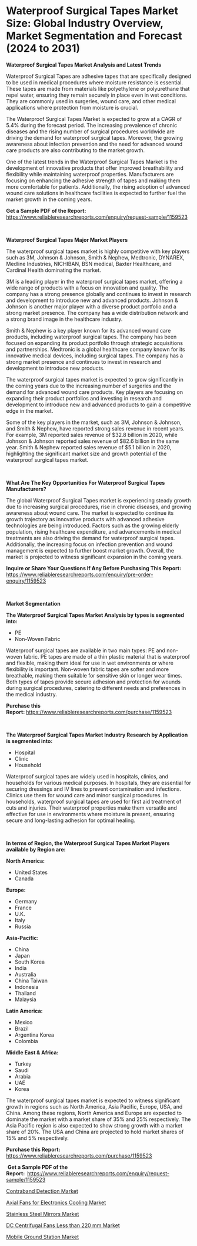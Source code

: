 <p><h1>Waterproof Surgical Tapes Market Size: Global Industry Overview, Market Segmentation and Forecast (2024 to 2031)</h1></p><p><strong>Waterproof Surgical Tapes Market Analysis and Latest Trends</strong></p>
<p><p>Waterproof Surgical Tapes are adhesive tapes that are specifically designed to be used in medical procedures where moisture resistance is essential. These tapes are made from materials like polyethylene or polyurethane that repel water, ensuring they remain securely in place even in wet conditions. They are commonly used in surgeries, wound care, and other medical applications where protection from moisture is crucial.</p><p>The Waterproof Surgical Tapes Market is expected to grow at a CAGR of 5.4% during the forecast period. The increasing prevalence of chronic diseases and the rising number of surgical procedures worldwide are driving the demand for waterproof surgical tapes. Moreover, the growing awareness about infection prevention and the need for advanced wound care products are also contributing to the market growth.</p><p>One of the latest trends in the Waterproof Surgical Tapes Market is the development of innovative products that offer improved breathability and flexibility while maintaining waterproof properties. Manufacturers are focusing on enhancing the adhesive strength of tapes and making them more comfortable for patients. Additionally, the rising adoption of advanced wound care solutions in healthcare facilities is expected to further fuel the market growth in the coming years.</p></p>
<p><strong>Get a Sample PDF of the Report:&nbsp;</strong> <a href="https://www.reliableresearchreports.com/enquiry/request-sample/1159523">https://www.reliableresearchreports.com/enquiry/request-sample/1159523</a></p>
<p>&nbsp;</p>
<p><strong>Waterproof Surgical Tapes Major Market Players</strong></p>
<p><p>The waterproof surgical tapes market is highly competitive with key players such as 3M, Johnson & Johnson, Smith & Nephew, Medtronic, DYNAREX, Medline Industries, NICHIBAN, BSN medical, Baxter Healthcare, and Cardinal Health dominating the market.</p><p>3M is a leading player in the waterproof surgical tapes market, offering a wide range of products with a focus on innovation and quality. The company has a strong presence globally and continues to invest in research and development to introduce new and advanced products. Johnson & Johnson is another major player with a diverse product portfolio and a strong market presence. The company has a wide distribution network and a strong brand image in the healthcare industry.</p><p>Smith & Nephew is a key player known for its advanced wound care products, including waterproof surgical tapes. The company has been focused on expanding its product portfolio through strategic acquisitions and partnerships. Medtronic is a global healthcare company known for its innovative medical devices, including surgical tapes. The company has a strong market presence and continues to invest in research and development to introduce new products.</p><p>The waterproof surgical tapes market is expected to grow significantly in the coming years due to the increasing number of surgeries and the demand for advanced wound care products. Key players are focusing on expanding their product portfolios and investing in research and development to introduce new and advanced products to gain a competitive edge in the market.</p><p>Some of the key players in the market, such as 3M, Johnson & Johnson, and Smith & Nephew, have reported strong sales revenue in recent years. For example, 3M reported sales revenue of $32.8 billion in 2020, while Johnson & Johnson reported sales revenue of $82.6 billion in the same year. Smith & Nephew reported sales revenue of $5.1 billion in 2020, highlighting the significant market size and growth potential of the waterproof surgical tapes market.</p></p>
<p>&nbsp;</p>
<p><strong>What Are The Key Opportunities For Waterproof Surgical Tapes Manufacturers?</strong></p>
<p><p>The global Waterproof Surgical Tapes market is experiencing steady growth due to increasing surgical procedures, rise in chronic diseases, and growing awareness about wound care. The market is expected to continue its growth trajectory as innovative products with advanced adhesive technologies are being introduced. Factors such as the growing elderly population, rising healthcare expenditure, and advancements in medical treatments are also driving the demand for waterproof surgical tapes. Additionally, the increasing focus on infection prevention and wound management is expected to further boost market growth. Overall, the market is projected to witness significant expansion in the coming years.</p></p>
<p><strong>Inquire or Share Your Questions If Any Before Purchasing This Report:</strong> <a href="https://www.reliableresearchreports.com/enquiry/pre-order-enquiry/1159523">https://www.reliableresearchreports.com/enquiry/pre-order-enquiry/1159523</a></p>
<p>&nbsp;</p>
<p><strong>Market Segmentation</strong></p>
<p><strong>The Waterproof Surgical Tapes Market Analysis by types is segmented into:</strong></p>
<p><ul><li>PE</li><li>Non-Woven Fabric</li></ul></p>
<p><p>Waterproof surgical tapes are available in two main types: PE and non-woven fabric. PE tapes are made of a thin plastic material that is waterproof and flexible, making them ideal for use in wet environments or where flexibility is important. Non-woven fabric tapes are softer and more breathable, making them suitable for sensitive skin or longer wear times. Both types of tapes provide secure adhesion and protection for wounds during surgical procedures, catering to different needs and preferences in the medical industry.</p></p>
<p><strong>Purchase this Report:&nbsp;</strong><a href="https://www.reliableresearchreports.com/purchase/1159523">https://www.reliableresearchreports.com/purchase/1159523</a></p>
<p>&nbsp;</p>
<p><strong>The Waterproof Surgical Tapes Market Industry Research by Application is segmented into:</strong></p>
<p><ul><li>Hospital</li><li>Clinic</li><li>Household</li></ul></p>
<p><p>Waterproof surgical tapes are widely used in hospitals, clinics, and households for various medical purposes. In hospitals, they are essential for securing dressings and IV lines to prevent contamination and infections. Clinics use them for wound care and minor surgical procedures. In households, waterproof surgical tapes are used for first aid treatment of cuts and injuries. Their waterproof properties make them versatile and effective for use in environments where moisture is present, ensuring secure and long-lasting adhesion for optimal healing.</p></p>
<p>&nbsp;</p>
<p><strong>In terms of Region, the Waterproof Surgical Tapes Market Players available by Region are:</strong></p>
<p>
    <p> <strong> North America: </strong>
        <ul>
            <li>United States</li>
            <li>Canada</li>
        </ul>
        </p> 
    <p> <strong> Europe: </strong>
        <ul>
            <li>Germany</li>
            <li>France</li>
            <li>U.K.</li>
            <li>Italy</li>
            <li>Russia</li>
        </ul>
        </p> 
    <p> <strong> Asia-Pacific: </strong>
        <ul>
            <li>China</li>
            <li>Japan</li>
            <li>South Korea</li>
            <li>India</li>
            <li>Australia</li>
            <li>China Taiwan</li>
            <li>Indonesia</li>
            <li>Thailand</li>
            <li>Malaysia</li>
        </ul>
        </p> 
    <p> <strong> Latin America: </strong>
        <ul>
            <li>Mexico</li>
            <li>Brazil</li>
            <li>Argentina Korea</li>
            <li>Colombia</li>
        </ul>
        </p> 
    <p> <strong> Middle East & Africa: </strong>
        <ul>
            <li>Turkey</li>
            <li>Saudi</li>
            <li>Arabia</li>
            <li>UAE</li>
            <li>Korea</li>
        </ul>
    </p>
    </p>
<p><p>The waterproof surgical tapes market is expected to witness significant growth in regions such as North America, Asia Pacific, Europe, USA, and China. Among these regions, North America and Europe are expected to dominate the market with a market share of 35% and 25% respectively. The Asia Pacific region is also expected to show strong growth with a market share of 20%. The USA and China are projected to hold market shares of 15% and 5% respectively.</p></p>
<p><strong>Purchase this Report: </strong><a href="https://www.reliableresearchreports.com/purchase/1159523">https://www.reliableresearchreports.com/purchase/1159523</a></p>
<p>&nbsp;<strong>Get a Sample PDF of the Report:&nbsp;&nbsp;</strong><a href="https://www.reliableresearchreports.com/enquiry/request-sample/1159523">https://www.reliableresearchreports.com/enquiry/request-sample/1159523</a></p>
<p><strong></strong></p>
<p><p><a href="https://medium.com/@suepaterson547/contraband-detection-market-size-cagr-trends-2024-2030-2120a3a60688">Contraband Detection Market</a></p><p><a href="https://issuu.com/reportprime-2/docs/axial-fans-for-electronics-cooling-market-size-203">Axial Fans for Electronics Cooling Market</a></p><p><a href="https://medium.com/p/c44bfe74737a/edit">Stainless Steel Mirrors Market</a></p><p><a href="https://issuu.com/reportprime-2/docs/dc-centrifugal-fans-less-than-220-mm-market-size-2">DC Centrifugal Fans Less than 220 mm Market</a></p><p><a href="https://medium.com/@suepaterson547/mobile-ground-station-market-outlook-industry-overview-and-forecast-2024-to-2031-879995260486">Mobile Ground Station Market</a></p></p>